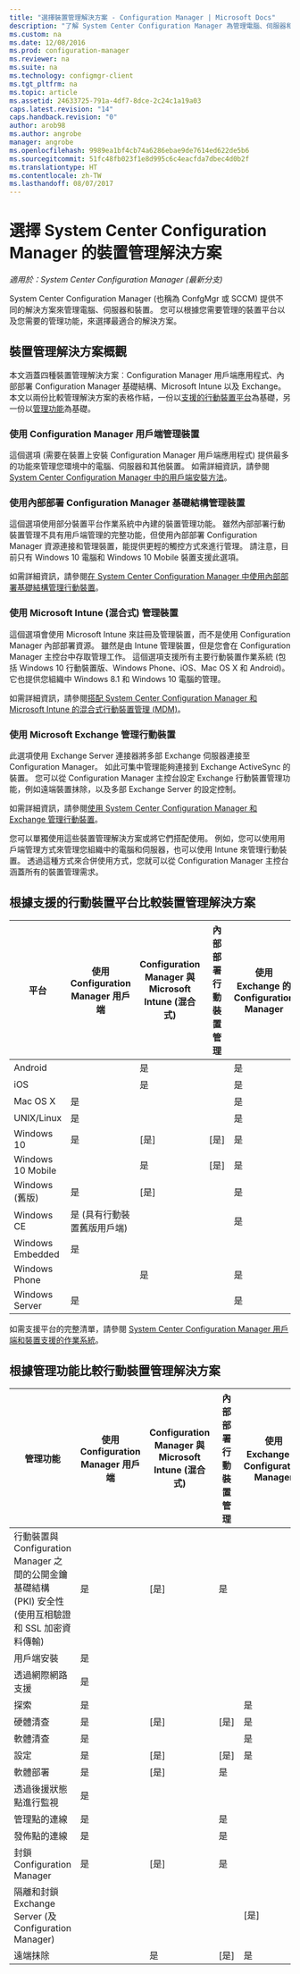 ```yaml
---
title: "選擇裝置管理解決方案 - Configuration Manager | Microsoft Docs"
description: "了解 System Center Configuration Manager 為管理電腦、伺服器和裝置所提供的解決方案。"
ms.custom: na
ms.date: 12/08/2016
ms.prod: configuration-manager
ms.reviewer: na
ms.suite: na
ms.technology: configmgr-client
ms.tgt_pltfrm: na
ms.topic: article
ms.assetid: 24633725-791a-4df7-8dce-2c24c1a19a03
caps.latest.revision: "14"
caps.handback.revision: "0"
author: arob98
ms.author: angrobe
manager: angrobe
ms.openlocfilehash: 9989ea1bf4cb74a6286ebae9de7614ed622de5b6
ms.sourcegitcommit: 51fc48fb023f1e8d995c6c4eacfda7dbec4d0b2f
ms.translationtype: HT
ms.contentlocale: zh-TW
ms.lasthandoff: 08/07/2017
---
```

# <a name="choose-a-device-management-solution-for-system-center-configuration-manager"></a>選擇 System Center Configuration Manager 的裝置管理解決方案

*適用於：System Center Configuration Manager (最新分支)*

System Center Configuration Manager (也稱為 ConfgMgr 或 SCCM) 提供不同的解決方案來管理電腦、伺服器和裝置。 您可以根據您需要管理的裝置平台以及您需要的管理功能，來選擇最適合的解決方案。  


##  <a name="overview-of-device-management-solutions"></a>裝置管理解決方案概觀  
 本文涵蓋四種裝置管理解決方案︰Configuration Manager 用戶端應用程式、內部部署 Configuration Manager 基礎結構、Microsoft Intune 以及 Exchange。 本文以兩份比較管理解決方案的表格作結，一份以[支援的行動裝置平台](#compare-device-management-solutions-based-on-supported-mobile-device-platforms)為基礎，另一份以[管理功能](#compare-mobile-device-management-solutions-based-on-management-functionality)為基礎。


###  <a name="manage-devices-with-the-configuration-manager-client"></a>使用 Configuration Manager 用戶端管理裝置  

這個選項 (需要在裝置上安裝 Configuration Manager 用戶端應用程式) 提供最多的功能來管理您環境中的電腦、伺服器和其他裝置。 如需詳細資訊，請參閱 [System Center Configuration Manager 中的用戶端安裝方法](/sccm/core/clients/deploy/plan/client-installation-methods)。  

###  <a name="manage-devices-with-on-premises-configuration-manager-infrastructure"></a>使用內部部署 Configuration Manager 基礎結構管理裝置  

這個選項使用部分裝置平台作業系統中內建的裝置管理功能。 雖然內部部署行動裝置管理不具有用戶端管理的完整功能，但使用內部部署 Configuration Manager 資源連接和管理裝置，能提供更輕的觸控方式來進行管理。 請注意，目前只有 Windows 10 電腦和 Windows 10 Mobile 裝置支援此選項。  

如需詳細資訊，請參閱[在 System Center Configuration Manager 中使用內部部署基礎結構管理行動裝置](../../mdm/understand/manage-mobile-devices-with-on-premises-infrastructure.md)。  

###  <a name="manage-devices-with-microsoft-intune-hybrid"></a>使用 Microsoft Intune (混合式) 管理裝置  

這個選項會使用 Microsoft Intune 來註冊及管理裝置，而不是使用 Configuration Manager 內部部署資源。 雖然是由 Intune 管理裝置，但是您會在 Configuration Manager 主控台中存取管理工作。 這個選項支援所有主要行動裝置作業系統 (包括 Windows 10 行動裝置版、Windows Phone、iOS、Mac OS X 和 Android)。 它也提供您組織中 Windows 8.1 和 Windows 10 電腦的管理。  

如需詳細資訊，請參閱[搭配 System Center Configuration Manager 和 Microsoft Intune 的混合式行動裝置管理 (MDM)](../../mdm/understand/hybrid-mobile-device-management.md)。  

###  <a name="manage-devices-with-microsoft-exchange"></a>使用 Microsoft Exchange 管理行動裝置  

此選項使用 Exchange Server 連接器將多部 Exchange 伺服器連接至 Configuration Manager。 如此可集中管理能夠連接到 Exchange ActiveSync 的裝置。 您可以從 Configuration Manager 主控台設定 Exchange 行動裝置管理功能，例如遠端裝置抹除，以及多部 Exchange Server 的設定控制。  

如需詳細資訊，請參閱[使用 System Center Configuration Manager 和 Exchange 管理行動裝置](../../mdm/deploy-use/manage-mobile-devices-with-exchange-activesync.md)。  

您可以單獨使用這些裝置管理解決方案或將它們搭配使用。 例如，您可以使用用戶端管理方式來管理您組織中的電腦和伺服器，也可以使用 Intune 來管理行動裝置。 透過這種方式來合併使用方式，您就可以從 Configuration Manager 主控台涵蓋所有的裝置管理需求。  

## <a name="compare-device-management-solutions-based-on-supported-mobile-device-platforms"></a>根據支援的行動裝置平台比較裝置管理解決方案  

|平台|使用 Configuration Manager 用戶端|Configuration Manager 與 Microsoft Intune (混合式)|內部部署行動裝置管理|使用 Exchange 的 Configuration Manager|  
|--------------|-------------------------------------------|-------------------------------------------------------------------|-------------------------------|-----------------------------------------|  
|Android||是||是|  
|iOS||是||是|  
|Mac OS X|是|||是|  
|UNIX/Linux|是|||是|  
|Windows 10|是|[是]|[是]|是|  
|Windows 10 Mobile||是|[是]|是|  
|Windows (舊版)|是|[是]||是|  
|Windows CE|是 (具有行動裝置舊版用戶端)|||是|  
|Windows Embedded|是||||  
|Windows Phone||是||是|  
|Windows Server|是|||是|  

 如需支援平台的完整清單，請參閱 [System Center Configuration Manager 用戶端和裝置支援的作業系統](configs\supported-operating-systems-for-clients-and-devices.md)。

##  <a name="bkmk_comp2"></a> 根據管理功能比較行動裝置管理解決方案  

|管理功能|使用 Configuration Manager 用戶端|Configuration Manager 與 Microsoft Intune (混合式)|內部部署行動裝置管理|使用 Exchange 的 Configuration Manager|  
|------------------------------|-------------------------------------------|-------------------------------------------------------------------|-------------------------------|-----------------------------------------|  
|行動裝置與 Configuration Manager 之間的公開金鑰基礎結構 (PKI) 安全性 (使用互相驗證和 SSL 加密資料傳輸)|是|[是]|是||  
|用戶端安裝|是||||  
|透過網際網路支援|是||||  
|探索|是|||是|  
|硬體清查|是|[是]|[是]|是|  
|軟體清查|是|||是|  
|設定|是|[是]|[是]|是|  
|軟體部署|是|[是]|是||  
|透過後援狀態點進行監視|是||||  
|管理點的連線|是||是||  
|發佈點的連線|是||是||  
|封鎖 Configuration Manager|是|[是]|是||  
|隔離和封鎖 Exchange Server (及 Configuration Manager)||||[是]|  
|遠端抹除| |是|[是]|是|  
